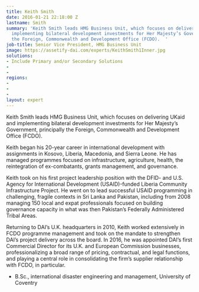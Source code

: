 ```yaml
---
title: Keith Smith
date: 2016-01-21 22:18:00 Z
lastname: Smith
summary: 'Keith Smith leads HMG Business Unit, which focuses on delivering UKAID and
  implementing bilateral development investments for Her Majesty’s Government, principally
  the Foreign, Commonwealth and Development Office (FCDO).  '
job-title: Senior Vice President, HMG Business Unit
image: https://assetify-dai.com/experts/KeithSmith1Inner.jpg
solutions:
- Include Primary and/or Secondary Solutions
- 
- 
regions:
- 
- 
- 
layout: expert
---
```


Keith Smith leads HMG Business Unit, which focuses on delivering UKaid and implementing bilateral development investments for Her Majesty’s Government, principally the Foreign, Commonwealth and Development Office (FCDO).  

Keith began his 20-year career in international development with assignments in Kosovo, Liberia, Macedonia, and Sierra Leone. He has managed programmes focused on infrastructure, agriculture, health, the reintegration of ex-combatants, grants management, and governance. 

Keith took on his first project leadership position with the DFID- and U.S. Agency for International Development (USAID)-funded Liberia Community Infrastructure Project. He went on to lead successful USAID programming in challenging, fragile contexts in Sri Lanka and Pakistan, including from 2008 managing 150 local and expat professionals focused on building governance capacity in what was then Pakistan’s Federally Administered Tribal Areas.

Returning to DAI’s U.K. headquarters in 2010, Keith worked extensively in FCDO programme management and took on the mandate to strengthen DAI’s project delivery across the board. In 2016, he was appointed DAI’s first Commercial Director for its U.K. and European Commission businesses, professionalizing a broad range of pricing, contractual, and legal functions, and playing a central role in consolidating the firm’s supplier relationship with FCDO, in particular.

* B.Sc., international disaster engineering and management, University of Coventry